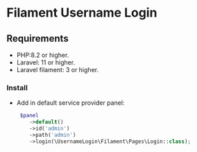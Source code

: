 # Filament Username Login

## Requirements

- PHP:8.2 or higher.
- Laravel: 11 or higher.
- Laravel filament: 3 or higher.

### Install

- Add in default service provider panel:
    ```php
     $panel
        ->default()
        ->id('admin')
        ->path('admin')
        ->login(\UsernameLogin\Filament\Pages\Login::class);
    ```